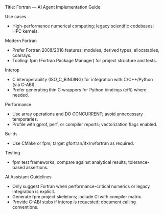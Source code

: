 Title: Fortran — AI Agent Implementation Guide

Use cases
- High-performance numerical computing; legacy scientific codebases; HPC kernels.

Modern Fortran
- Prefer Fortran 2008/2018 features: modules, derived types, allocatables, coarrays.
- Tooling: fpm (Fortran Package Manager) for project structure and tests.

Interop
- C interoperability (ISO_C_BINDING) for integration with C/C++/Python (via C-ABI).
- Prefer generating thin C wrappers for Python bindings (cffi) where needed.

Performance
- Use array operations and DO CONCURRENT; avoid unnecessary temporaries.
- Profile with gprof, perf, or compiler reports; vectorization flags enabled.

Builds
- Use CMake or fpm; target gfortran/ifx/nvfortran as required.

Testing
- fpm test frameworks; compare against analytical results; tolerance-based assertions.

AI Assistant Guidelines
- Only suggest Fortran when performance-critical numerics or legacy integration is explicit.
- Generate fpm project skeletons; include CI with compiler matrix.
- Provide C-ABI stubs if interop is requested; document calling conventions.


